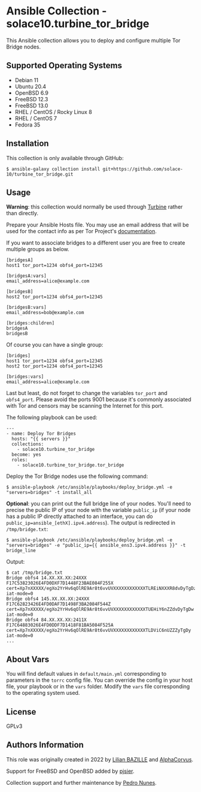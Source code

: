 # Ansible Collection - solace10.turbine_tor_bridge

This Ansible collection allows you to deploy and configure multiple Tor Bridge nodes.

## Supported Operating Systems

- Debian 11
- Ubuntu 20.4
- OpenBSD 6.9
- FreeBSD 12.3
- FreeBSD 13.0
- RHEL / CentOS / Rocky Linux 8
- RHEL / CentOS 7
- Fedora 35

## Installation

This collection is only available through GitHub:

```
$ ansible-galaxy collection install git+https://github.com/solace-10/turbine_tor_bridge.git
```

## Usage

**Warning**: this collection would normally be used through [Turbine](https://github.com/solace-10/turbine) rather than directly.

Prepare your Ansible Hosts file. You may use an email address that will be used for the contact info as per Tor Project's [documentation](https://community.torproject.org/relay/setup/bridge/).

If you want to associate bridges to a different user you are free to create multiple groups as below.

```
[bridgesA]
host1 tor_port=1234 obfs4_port=12345

[bridgesA:vars]
email_address=alice@example.com

[bridgesB]
host2 tor_port=1234 obfs4_port=12345

[bridgesB:vars]
email_address=bob@example.com

[bridges:children]
bridgesA
bridgesB
```

Of course you can have a single group:

```
[bridges]
host1 tor_port=1234 obfs4_port=12345
host2 tor_port=1234 obfs4_port=12345

[bridges:vars]
email_address=alice@example.com
```

Last but least, do not forget to change the variables `tor_port` and `obfs4_port`. Please avoid the ports 9001 because it's commonly associated with Tor and censors may be scanning the Internet for this port.

The following playbook can be used:

```
---
- name: Deploy Tor Bridges
  hosts: "{{ servers }}"
  collections:
    - solace10.turbine_tor_bridge
  become: yes
  roles:
    - solace10.turbine_tor_bridge.tor_bridge
```

Deploy the Tor Bridge nodes use the following command: 

```
$ ansible-playbook /etc/ansible/playbooks/deploy_bridge.yml -e "servers=bridges" -t install_all
```

**Optional**: you can print out the full bridge line of your nodes. You'll need to precise the public IP of your node with the variable `public_ip` (if your node has a public IP directly attached to an interface, you can do `public_ip=ansible_[ethX].ipv4.address`). The output is redirected in `/tmp/bridge.txt`:

```
$ ansible-playbook /etc/ansible/playbooks/deploy_bridge.yml -e "servers=bridges" -e "public_ip={{ ansible_ens3.ipv4.address }}" -t bridge_line
```

Output:
```
$ cat /tmp/bridge.txt
Bridge obfs4 14.XX.XX.XX:24XXX F17C53823026E4FD0DXF7D1448F23BAE084F255X cert=Xp7nXXXXX/egXo2YrHv6qOlRE9Ar8t6vvUVXXXXXXXXXXXXTLREiNXXXR8dvDyTgDz iat-mode=0
Bridge obfs4 145.XX.XX.XX:24XXX F17C62823426E4FD0DAF7D1498F3BA2084F544Z cert=Xp7nXXXXX/egXo2YrHv6qOlRE9Ar8t6vvUVXXXXXXXXXXXXTUEHiY6nZZdvDyTgDw iat-mode=0
Bridge obfs4 84.XX.XX.XX:2411X F17C64883026E4FD0DDF7D1418F81BA5084F525A cert=Xp7nXXXXX/egXo2YrHv6qOlRE9Ar8t6vvUVXXXXXXXXXXXXTLDViC6nUZZZyTgDy iat-mode=0
...
```

## About Vars

You will find default values in `default/main.yml` corresponding to parameters in the `torrc` config file. You can override the config in your host file, your playbook or in the `vars` folder. Modify the `vars` file corresponding to the operating system used.

## License

GPLv3

## Authors Information

This role was originally created in 2022 by [Lilian BAZILLE](https://github.com/lilianbaz) and [AlphaCorvus](https://github.com/AlphaCorvus).

Support for FreeBSD and OpenBSD added by [pjsier](https://github.com/pjsier).

Collection support and further maintenance by [Pedro Nunes](https://github.com/solace10/).